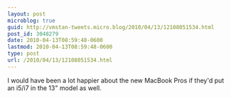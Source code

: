 ```yaml
---
layout: post
microblog: true
guid: http://vmstan-tweets.micro.blog/2010/04/13/12108051534.html
post_id: 3048279
date: 2010-04-13T08:59:48-0600
lastmod: 2010-04-13T08:59:48-0600
type: post
url: /2010/04/13/12108051534.html
---
```

I would have been a lot happier about the new MacBook Pros if they'd put an i5/i7 in the 13" model as well.
